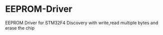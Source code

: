 # EEPROM-Driver
 EEPROM Driver for STM32F4 Discovery with write,read multiple bytes and erase the chip
